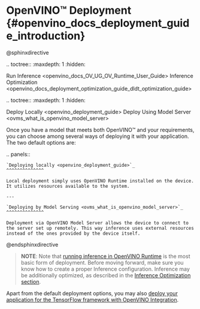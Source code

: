# OpenVINO™ Deployment {#openvino_docs_deployment_guide_introduction}

@sphinxdirective

.. toctree::
   :maxdepth: 1
   :hidden:

   Run Inference <openvino_docs_OV_UG_OV_Runtime_User_Guide>
   Inference Optimization <openvino_docs_deployment_optimization_guide_dldt_optimization_guide>

.. toctree::
   :maxdepth: 1
   :hidden:

   Deploy Locally <openvino_deployment_guide>
   Deploy Using Model Server <ovms_what_is_openvino_model_server>


Once you have a model that meets both OpenVINO™ and your requirements, you can choose among several ways of deploying it with your application. The two default options are:

.. panels::

    `Deploying locally <openvino_deployment_guide>`_ 
    ^^^^^^^^^^^^^^

    Local deployment simply uses OpenVINO Runtime installed on the device. It utilizes resources available to the system.

    ---

    `Deploying by Model Serving <ovms_what_is_openvino_model_server>`_
    ^^^^^^^^^^^^^^

    Deployment via OpenVINO Model Server allows the device to connect to the server set up remotely. This way inference uses external resources instead of the ones provided by the device itself. 

@endsphinxdirective


> **NOTE**: Note that [running inference in OpenVINO Runtime](../OV_Runtime_UG/openvino_intro.md) is the most basic form of deployment. Before moving forward, make sure you know how to create a proper Inference configuration. Inference may be additionally optimized, as described in the [Inference Optimization section](../optimization_guide/dldt_deployment_optimization_guide.md).

Apart from the default deployment options, you may also [deploy your application for the TensorFlow framework with OpenVINO Integration](./openvino_ecosystem_ovtf.md).